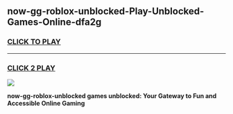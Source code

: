 
## now-gg-roblox-unblocked-Play-Unblocked-Games-Online-dfa2g
<h3>
<a href="https://premium76.site?title=now-gg-roblox-unblocked&ref=25A">CLICK TO PLAY</a></h3>
<hr>

<h3>
<a href="https://premium76.site?title=now-gg-roblox-unblocked&ref=25A">CLICK 2 PLAY</a>
  
</h3>

<a href="https://premium76.site?title=now-gg-roblox-unblocked&ref=25A"><img src="https://clearcache.store/games.png"></a>


**now-gg-roblox-unblocked games unblocked: Your Gateway to Fun and Accessible Online Gaming**
